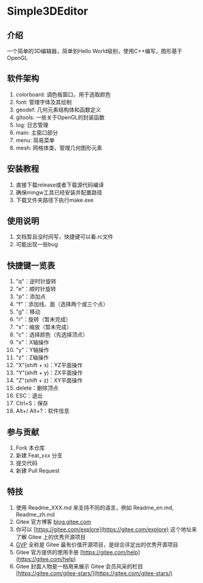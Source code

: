 # Simple3DEditor

## 介绍

一个简单的3D编辑器，简单到Hello World级别，使用C++编写，图形基于OpenGL

## 软件架构

1. colorboard: 调色板窗口，用于选取颜色
2. font: 管理字体及其绘制
3. geodef: 几何元素结构体和函数定义
4. gltools: 一些关于OpenGL的封装函数
5. log: 日志管理
6. main: 主窗口部分
7. menu: 简易菜单
8. mesh: 网格体类，管理几何图形元素

## 安装教程

1. 直接下载release或者下载源代码编译
2. 确保mingw工具已经安装并配置路径
3. 下载文件夹路径下执行make.exe

## 使用说明

1. 文档暂且没时间写，快捷键可以看.rc文件
2. 可能出现一些bug

## 快捷键一览表

1. "q"：逆时针旋转
2. "e"：顺时针旋转
3. "p"：添加点
4. "f"：添加线、面（选择两个或三个点）
5. "g"：移动
6. "r"：旋转（暂未完成）
7. "s"：缩放（暂未完成）
8. "c"：选择颜色（先选择顶点）
9. "x"：X轴操作
10. "y"：Y轴操作
11. "z"：Z轴操作
12. "X"(shift + x)：YZ平面操作
13. "Y"(shift + y)：ZX平面操作
14. "Z"(shift + z)：XY平面操作
15. delete：删除顶点
16. ESC：退出
17. Ctrl+S：保存
18. Alt+/ Alt+?：软件信息

## 参与贡献

1. Fork 本仓库
2. 新建 Feat_xxx 分支
3. 提交代码
4. 新建 Pull Request

## 特技

1. 使用 Readme\_XXX.md 来支持不同的语言，例如 Readme\_en.md, Readme\_zh.md
2. Gitee 官方博客 [blog.gitee.com](https://blog.gitee.com)
3. 你可以 [https://gitee.com/explore](https://gitee.com/explore) 这个地址来了解 Gitee 上的优秀开源项目
4. [GVP](https://gitee.com/gvp) 全称是 Gitee 最有价值开源项目，是综合评定出的优秀开源项目
5. Gitee 官方提供的使用手册 [https://gitee.com/help](https://gitee.com/help)
6. Gitee 封面人物是一档用来展示 Gitee 会员风采的栏目 [https://gitee.com/gitee-stars/](https://gitee.com/gitee-stars/)

